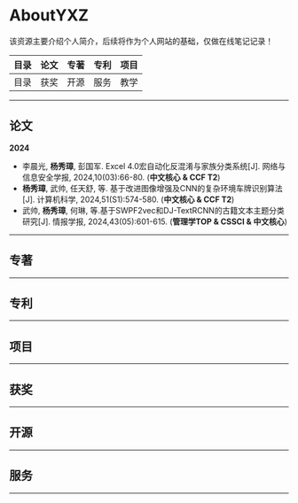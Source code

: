 # AboutYXZ
该资源主要介绍个人简介，后续将作为个人网站的基础，仅做在线笔记记录！


目录 | 论文 |  专著 |  专利 | 项目
---- | ---- | ---- | ---- | ----
目录 | 获奖 | 开源 | 服务 | 教学


---

## 论文

**2024**
- 李晨光, **杨秀璋**, 彭国军. Excel 4.0宏自动化反混淆与家族分类系统[J]. 网络与信息安全学报, 2024,10(03):66-80. (**中文核心 & CCF T2**)
- **杨秀璋**, 武帅, 任天舒, 等. 基于改进图像增强及CNN的复杂环境车牌识别算法[J]. 计算机科学, 2024,51(S1):574-580. (**中文核心 & CCF T2**)
- 武帅, **杨秀璋**, 何琳, 等.基于SWPF2vec和DJ-TextRCNN的古籍文本主题分类研究[J]. 情报学报, 2024,43(05):601-615. (**管理学TOP & CSSCI & 中文核心**)

---

## 专著


---

## 专利

---

## 项目

---

## 获奖


---

## 开源

---


## 服务


---
